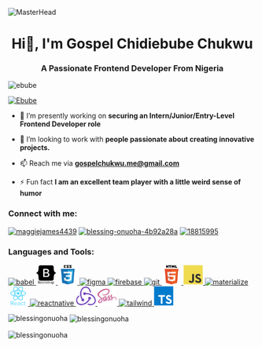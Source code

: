 ![MasterHead](https://github.com/GOSPEL-CHUKWU/GOSPEL-CHUKWU/blob/main/github-image.png)
<h1 align="center">Hi👋, I'm Gospel Chidiebube Chukwu</h1>
<h3 align="center">A Passionate Frontend Developer From Nigeria</h3>

<p align="left"> <img src="https://komarev.com/ghpvc/?username=GOSPEL-CHUKWU&label=Profile%20views&color=0e75b6&style=flat" alt="ebube" /> </p>

<p align="left"> <a href="https://twitter.com/hey_its_ebube" target="blank"><img src="https://img.shields.io/twitter/follow/hey_its_ebube?logo=twitter&style=for-the-badge" alt="Ebube" /></a> </p>

- 🔭 I’m presently working on **securing an Intern/Junior/Entry-Level Frontend Developer role**

- 👯 I’m looking to work with **people passionate about creating innovative projects.**

- 📫 Reach me via **gospelchukwu.me@gmail.com**

- ⚡ Fun fact **I am an excellent team player with a little weird sense of humor**

<h3 align="left">Connect with me:</h3>
<p align="left">
<a href="https://twitter.com/hey_its_ebube" target="blank"><img align="center" src="https://raw.githubusercontent.com/rahuldkjain/github-profile-readme-generator/master/src/images/icons/Social/twitter.svg" alt="maggiejames4439" height="30" width="40" /></a>
<a href="https://linkedin.com/in/gospel-chukwu" target="blank"><img align="center" src="https://raw.githubusercontent.com/rahuldkjain/github-profile-readme-generator/master/src/images/icons/Social/linked-in-alt.svg" alt="blessing-onuoha-4b92a28a" height="30" width="40" /></a>
<a href="https://stackoverflow.com/users/19923185/gospel-chukwu" target="blank"><img align="center" src="https://raw.githubusercontent.com/rahuldkjain/github-profile-readme-generator/master/src/images/icons/Social/stack-overflow.svg" alt="18815995" height="30" width="40" /></a>
</p>

<h3 align="left">Languages and Tools:</h3>
<p align="left"> <a href="https://babeljs.io/" target="_blank" rel="noreferrer"> <img src="https://www.vectorlogo.zone/logos/babeljs/babeljs-icon.svg" alt="babel" width="40" height="40"/> </a> <a href="https://getbootstrap.com" target="_blank" rel="noreferrer"> <img src="https://raw.githubusercontent.com/devicons/devicon/master/icons/bootstrap/bootstrap-plain-wordmark.svg" alt="bootstrap" width="40" height="40"/> </a> <a href="https://www.w3schools.com/css/" target="_blank" rel="noreferrer"> <img src="https://raw.githubusercontent.com/devicons/devicon/master/icons/css3/css3-original-wordmark.svg" alt="css3" width="40" height="40"/> </a> <a href="https://www.figma.com/" target="_blank" rel="noreferrer"> <img src="https://www.vectorlogo.zone/logos/figma/figma-icon.svg" alt="figma" width="40" height="40"/> </a> <a href="https://firebase.google.com/" target="_blank" rel="noreferrer"> <img src="https://www.vectorlogo.zone/logos/firebase/firebase-icon.svg" alt="firebase" width="40" height="40"/> </a> <a href="https://git-scm.com/" target="_blank" rel="noreferrer"> <img src="https://www.vectorlogo.zone/logos/git-scm/git-scm-icon.svg" alt="git" width="40" height="40"/> </a> <a href="https://www.w3.org/html/" target="_blank" rel="noreferrer"> <img src="https://raw.githubusercontent.com/devicons/devicon/master/icons/html5/html5-original-wordmark.svg" alt="html5" width="40" height="40"/> </a> <a href="https://developer.mozilla.org/en-US/docs/Web/JavaScript" target="_blank" rel="noreferrer"> <img src="https://raw.githubusercontent.com/devicons/devicon/master/icons/javascript/javascript-original.svg" alt="javascript" width="40" height="40"/> </a> <a href="https://materializecss.com/" target="_blank" rel="noreferrer"> <img src="https://raw.githubusercontent.com/prplx/svg-logos/5585531d45d294869c4eaab4d7cf2e9c167710a9/svg/materialize.svg" alt="materialize" width="40" height="40"/> </a> <a href="https://reactjs.org/" target="_blank" rel="noreferrer"> <img src="https://raw.githubusercontent.com/devicons/devicon/master/icons/react/react-original-wordmark.svg" alt="react" width="40" height="40"/> </a> <a href="https://reactnative.dev/" target="_blank" rel="noreferrer"> <img src="https://reactnative.dev/img/header_logo.svg" alt="reactnative" width="40" height="40"/> </a> <a href="https://redux.js.org" target="_blank" rel="noreferrer"> <img src="https://raw.githubusercontent.com/devicons/devicon/master/icons/redux/redux-original.svg" alt="redux" width="40" height="40"/> </a> <a href="https://sass-lang.com" target="_blank" rel="noreferrer"> <img src="https://raw.githubusercontent.com/devicons/devicon/master/icons/sass/sass-original.svg" alt="sass" width="40" height="40"/> </a> <a href="https://tailwindcss.com/" target="_blank" rel="noreferrer"> <img src="https://www.vectorlogo.zone/logos/tailwindcss/tailwindcss-icon.svg" alt="tailwind" width="40" height="40"/> </a> <a href="https://www.typescriptlang.org/" target="_blank" rel="noreferrer"> <img src="https://raw.githubusercontent.com/devicons/devicon/master/icons/typescript/typescript-original.svg" alt="typescript" width="40" height="40"/> </a> </p>

<p><img align="left" src="https://github-readme-stats.vercel.app/api/top-langs?username=blessingonuoha&show_icons=true&locale=en&layout=compact" alt="blessingonuoha" /></p>

<p>&nbsp;<img align="center" src="https://github-readme-stats.vercel.app/api?username=blessingonuoha&show_icons=true&locale=en" alt="blessingonuoha" /></p>

<p><img align="center" src="https://github-readme-streak-stats.herokuapp.com/?user=blessingonuoha&" alt="blessingonuoha" /></p>
